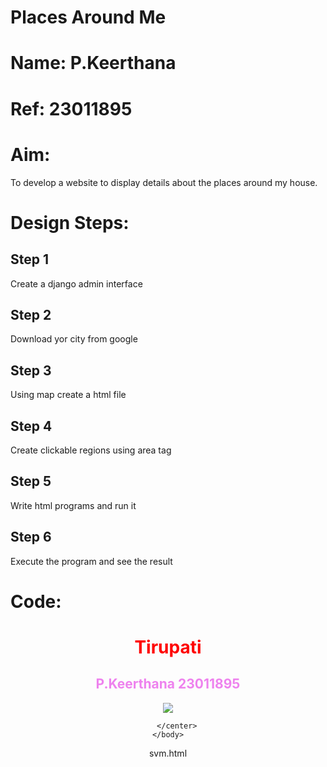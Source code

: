 # Places Around Me
# Name: P.Keerthana
# Ref: 23011895
# Aim:
To develop a website to display details about the places around my house.

# Design Steps:
## Step 1
Create a django admin interface

## Step 2
Download yor city from google

## Step 3
Using map create a html file

## Step 4
Create clickable regions using area tag

## Step 5
Write html programs and run it 

## Step 6
Execute the program and see the result



# Code:

<html>
    <head>
        <title>
            MY CITY
        </title>
    </head>
    <body>
        <h1 align="center">
            <font color="red"><b>Tirupati</b></font>
        </h1>
        <h2 align="center">
            <font color="violet"><b>P.Keerthana 23011895</b></font>
        </h2>
        <center>
            <img src="![map](https://github.com/keerthanapillaram/Ex-04-webTech_imagemap/assets/145743072/09dda2bb-d91d-4ebc-941c-9fd0e182ddeb)"                 usemap="#image_map"><map name="image_map">
  <area alt="svmedical" title="svmedical" href="svm.html" coords="746,488,112" shape="circle">
  <area alt="svu" title="svu" href="svu.html" coords="353,868,615,1058" shape="rect">
  <area alt="central" title="central" href="central.html" coords="1025,630,1167,669" shape="rect">
  <area alt="zoo" title="zoo" href="zoo.html" coords="213,454,120" shape="circle">
  <area alt="both" title="both" href="both.html" coords="1212,679,1401,772" shape="rect">
</map>

        </center>
    </body>
</html>

svm.html
<html>
    <head>
        <title>
            SV Medical college

        </title>
        <img align="center">
        <img src="https://th.bing.com/th/id/OIP.C5ypXCSxGBJy2psdAB6CfQHaD-?rs=1&pid=ImgDetMain" alt="svm">
        <p>
            Sri Venkateswara Institute of Medical Sciences, a tertiary care referral centre and a jewel
             in the crown of the Tirumala Tirupati Devasthanams, Tirupati, has established itself as a Medical University
              of repute with the blessings of Lord Venkateswara.  SVIMS hospital has acquired the state-of-art equipment with well recognised faculty & best practices,
               svims offers evidence based patient centred care as well as population health taken active in population health management.
        </p>
    </head>
</html>

svu.html

<html>
    <head>
        <title>
            SV University

        </title>
        <img align="center">
        <img src="https://www.vidyabharati.in/wp-content/uploads/2022/02/b-ed-admissions-sri-venkateswara-university.png " alt="svu">
        <p>
            The university was founded in 1954 by the then Chief minister of Andhra Pradesh, 
            Tanguturi Prakasam Pantulu and Siram Govindarajulu Naidu as its founder vice-chancellor. The university campus covers
             a large area on land leased by Tirumala Tirupati Devasthanams.
        </p>
    </head>
</html>

central.html

<html>
    <head>
        <title>
            CENTRAL PARK

        </title>
        <img align="center">
        <img src="https://i.ytimg.com/vi/miiOqZ1xjig/maxresdefault.jpg" alt="central">
        <p>
            This Park is well designed and beautifully maintained by the Tirupati Municipal development corporation,
             and it is located in-between Kapilatheertham and RTC bus terminus.  Here one can enjoy the gentle, cool breeze and the atmosphere
              in the evenings at the Municipal Park. There is a water fountain in the entrance with multiple colors which give a remarkable experience to all,
             Lord Shiva and Ganga at the center is the main attraction of the park. Children’s will enjoy the environment. the park will be opened only in the evening from 4.00 pm to 9.00 pm in all days. 
        </p>
    </head>
</html>

zoo.html

<html>
    <head>
        <title>
            Zoo

        </title>
        <img align="center">
        <img src="https://i.ytimg.com/vi/pytIgM_TAak/maxresdefault.jpg" alt="zoo">
        <p>
            Sri Venkateswara Zoological Park, located on the foothills of Seshachalam
             hills in Tirupati,Andhra Pradesh.It is the largest zoological park in Asia interms of area.Established 
             in the year 1987,the zoo spreads over an area of 1254 hectares in Tirupati Reserve Forest Extn.The park is named after Lord Venkateswara ,the presiding deity of Tirumala
              Venkateswara temple.Developed on mythological theme,the park highlights the role of animals in mythology and spreads the message of conservation of nature with mythological impetus.
            Here the animals are exhibited in wider 
              and natural enclosures resembling their natural habitats..
        </p>
    </head>
</html>

both.html

<html>
    <head>
        <title>
            Both hospital

        </title>
        <img align="center">
        <img src="https://d2t60rd7vcv5ly.cloudfront.net/latest_screenshots/1488790249_login_screen.jpg" alt="both">
        <p>
            Both Hospital is a 60 bedded hospital at the prominent place in Tirupati.Both Hospital is fully equipped
             with advance technology and medical services are extended round the clock. They are happy to mention that because
              of their qualitative and economic services their  hospital stood as the best modern hospital in the entire Rayalaseema. 
        </p>
    </head>
</html>



# Output:

![1](https://github.com/keerthanapillaram/Ex-04-webTech_imagemap/assets/145743072/2d4f9534-4717-457b-837e-701d27fcb9aa)
![2](https://github.com/keerthanapillaram/Ex-04-webTech_imagemap/assets/145743072/1ab8a469-ccce-42f9-9ad8-b44b091c1ce0)
![3](https://github.com/keerthanapillaram/Ex-04-webTech_imagemap/assets/145743072/72e8b121-4ad2-41eb-a7d5-c409df3c473d)
![4](https://github.com/keerthanapillaram/Ex-04-webTech_imagemap/assets/145743072/01fe5b97-1b19-47f7-9f7a-cbfbbe136439)
![5](https://github.com/keerthanapillaram/Ex-04-webTech_imagemap/assets/145743072/6fef9d38-c5e9-4b4f-aa97-1d87ad3c865f)
![6](https://github.com/keerthanapillaram/Ex-04-webTech_imagemap/assets/145743072/864a6170-6df3-4d96-a007-2b760b17fdac)


# Result:
The output was verified successfully.

